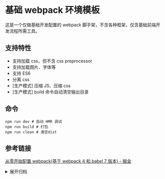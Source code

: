 # 基础 webpack 环境模板

这是一个仅做基础开发配置的 webpack 脚手架，不含各种框架，仅含基础前端开发流程所需工具。

## 支持特性

- 支持加载 css，但不含 css preprocessor
- 支持加载图片、字体等
- 支持 ES6
- 分离 css
- [生产模式] 压缩 JS、压缩 css
- [生产模式] build 命令自动清空输出目录

## 命令

```shell
npm run dev # 启动 HMR 调试
npm run build # 打包
npm run clean # 清空dist
```

## 参考链接

[从零开始配置 webpack(基于 webpack 4 和 babel 7 版本) - 掘金](https://juejin.cn/post/6844903802189905934)

<details>
<summary>展开归档</summary>

### 防丢归档

#### 1. 最简 webpack 配置

首先初始化 npm 和安装 webpack 的依赖:

```shell
npm init -y
npm install --save-dev webpack webpack-cli
```

复制代码配置 webpack.config.js 文件如下:

```js
const path = require("path");

module.exports = {
  entry: path.resolve(__dirname, "src/index.js"),
  output: {
    path: path.resolve(__dirname, "dist"),
    filename: "bundle.js",
    publicPath: "/",
  },
};
```

说明: publicPath 上线时配置的是 cdn 的地址。

使用命令进行打包:

```
webpack --mode production
```

也可以将其配置到 package.json 中的 scripts 字段.

入口文件为 src/index.js, 打包输出到 dist/bundle.js.

#### 2. 使用模板 html

html-webpack-plugin 可以指定 template 模板文件，将会在 output 目录下，生成 html 文件，并引入打包后的 js.
安装依赖:

```
npm install --save-dev html-webpack-plugin
```

在 webpack.config.js 增加 plugins 配置:

```js
const HtmlWebpackPlugin = require("html-webpack-plugin");
module.exports = {
  //...other code
  plugins: [
    new HtmlWebpackPlugin({
      template: path.resolve(__dirname, "src/index.html"),
    }),
  ],
};
```

HtmlWebpackPlugin 还有一些其它的参数,如 title(html 的 title),minify(是否要压缩),filename(dist 中生成的 html 的文件名)等

#### 3. 配置 webpack-dev-server

webpack-dev-server 提供了一个简单的 Web 服务器和实时热更新的能力
安装依赖:

```
npm install --save-dev webpack-dev-server
```

在 webpack.config.js 增加 devServer 配置:

```js
const path = require("path");
const HtmlWebpackPlugin = require("html-webpack-plugin");
module.exports = {
  //...other code
  devServer: {
    contentBase: "./dist",
    port: "8080",
    host: "localhost",
  },
};
```

在 package.json 的 scripts 字段中增加:
webpack-dev-server --mode development
复制代码之后，我们就可以通过 npm run dev , 来启动服务。

#### 4. 支持加载 css 文件

通过使用不同的 style-loader 和 css-loader, 可以将 css 文件转换成 JS 文件类型。
安装依赖:

```
npm install --save-dev style-loader css-loader
```

在 webpack.config.js 中增加 loader 的配置。

```js
module.exports = {
  //other code
  module: {
    rules: [
      {
        test: /\.css/,
        use: ["style-loader", "css-loader"],
        exclude: /node_modules/,
        include: path.resolve(__dirname, "src"),
      },
    ],
  },
};
```

loader 可以配置以下参数:

test: 匹配处理文件的扩展名的正则表达式
use: loader 名称
include/exclude: 手动指定必须处理的文件夹或屏蔽不需要处理的文件夹
query: 为 loader 提供额外的设置选项

如果需要给 loader 传参，那么可以使用 use+loader 的方式,如:

```js
module.exports = {
  //other code
  module: {
    rules: [
      {
        use: [
          {
            loader: "style-loader",
            options: {
              insertAt: "top",
            },
          },
          "css-loader",
        ],
        //....
      },
    ],
  },
};
```

#### 5. 支持加载图片

- file-loader: 解决 CSS 等文件中的引入图片路径问题
- url-loader: 当图片小于 limit 的时候会把图片 Base64 编码，大于 limit 参数的时候还是使用 file-loader 进行拷贝

如果希望图片存放在单独的目录下，那么需要指定 outputPath
安装依赖:

```
npm install --save-dev url-loader file-loader
```

在 webpack.config.js 中增加 loader 的配置(增加在 module.rules 的数组中)。

```js
module.exports = {
  //other code
  module: {
    rules: [
      {
        test: /\.(gif|jpg|png|bmp|eot|woff|woff2|ttf|svg)/,
        use: [
          {
            loader: "url-loader",
            options: {
              limit: 8192,
              outputPath: "images",
            },
          },
        ],
      },
    ],
  },
};
```

#### 6. 支持编译 less 和 sass

有些前端同事可能习惯于使用 less 或者是 sass 编写 css，那么也需要在 webpack 中进行配置。
安装对应的依赖:

```
npm install --save-dev less less-loader
npm install --save-dev node-sass sass-loader
```

在 webpack.config.js 中增加 loader 的配置(module.rules 数组中)。

```
module.exports = {
    //other code
    module: {
        rules: [
            {
                test: /\.less/,
                use: ['style-loader', 'css-loader', 'less-loader'],
                exclude: /node_modules/,
                include: path.resolve(__dirname, 'src')
            },
            {
                test: /\.scss/,
                use: ['style-loader', 'css-loader', 'sass-loader'],
                exclude: /node_modules/,
                include: path.resolve(__dirname, 'src')
            }
        ]
    }
}
```

#### 7. 支持转义 ES6/ES7/JSX

ES6/ES7/JSX 转义需要 Babel 的依赖，支持装饰器。

```
npm install --save-dev @babel/core babel-loader @babel/preset-env @babel/preset-react @babel/plugin-proposal-decorators @babel/plugin-proposal-object-rest-spread
```

在 webpack.config.js 中增加 loader 的配置(module.rules 数组中)。

```js
module.exports = {
  //other code
  module: {
    rules: [
      {
        test: /\.jsx?$/,
        use: [
          {
            loader: "babel-loader",
            options: {
              presets: ["@babel/preset-env", "@babel/react"],
              plugins: [
                ["@babel/plugin-proposal-decorators", { legacy: true }],
              ],
            },
          },
        ],
        include: path.resolve(__dirname, "src"),
        exclude: /node_modules/,
      },
    ],
  },
};
```

#### 8. 压缩 JS 文件

安装依赖:

```
npm install --save-dev uglifyjs-webpack-plugin
```

在 webpack.config.js 中增加 optimization 的配置

```js
const UglifyWebpackPlugin = require("uglifyjs-webpack-plugin");

module.exports = {
  //other code
  optimization: {
    minimizer: [
      new UglifyWebpackPlugin({
        parallel: 4,
      }),
    ],
  },
};
```

#### 9. 分离 CSS(如果 CSS 文件较大的话)

因为 CSS 的下载和 JS 可以并行，当一个 HTML 文件很大的时候，可以把 CSS 单独提取出来加载

```
npm install --save-dev mini-css-extract-plugin
```

在 webpack.config.js 中增加 plugins 的配置,并且将 'style-loader' 修改为 { loader: MiniCssExtractPlugin.loader}。

CSS 打包在单独目录，那么配置 filename。

```js
const MiniCssExtractPlugin = require("mini-css-extract-plugin");

module.exports = {
  //other code
  module: {
    rules: [
      {
        test: /\.css/,
        use: [{ loader: MiniCssExtractPlugin.loader }, "css-loader"],
        exclude: /node_modules/,
        include: path.resolve(__dirname, "src"),
      },
      {
        test: /\.less/,
        use: [
          { loader: MiniCssExtractPlugin.loader },
          "css-loader",
          "less-loader",
        ],
        exclude: /node_modules/,
        include: path.resolve(__dirname, "src"),
      },
      {
        test: /\.scss/,
        use: [
          { loader: MiniCssExtractPlugin.loader },
          "css-loader",
          "sass-loader",
        ],
        exclude: /node_modules/,
        include: path.resolve(__dirname, "src"),
      },
    ],
  },
  plugins: [
    new MiniCssExtractPlugin({
      filename: "css/[name].css",
    }),
  ],
};
```

#### 10. 压缩 CSS 文件

安装依赖:
npm install --save-dev optimize-css-assets-webpack-plugin
复制代码在 webpack.config.js 中的 optimization 中增加配置

```js
const OptimizeCssAssetsWebpackPlugin = require("optimize-css-assets-webpack-plugin");

module.exports = {
  //other code
  optimization: {
    minimizer: [new OptimizeCssAssetsWebpackPlugin()],
  },
};
```

#### 11. 打包前先清空输出目录

```
npm install --save-dev clean-webpack-plugin
```

在 webpack.config.js 中增加 plugins 的配置

```js
const CleanWebpackPlugin = require("clean-webpack-plugin");

module.exports = {
  //other code
  plugins: [new CleanWebpackPlugin()],
};
```

</details>
